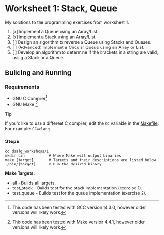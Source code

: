 # Worksheet 1: Stack, Queue

My solutions to the programming exercises from worksheet 1.
1. [x] Implement a Queue using an Array/List.  
2. [x] Implement a Stack using an Array/List.
3. [ ] Design an algorithm to reverse a Queue using Stacks and Queues.
4. [ ] (Advanced) Implement a Circular Queue using an Array or List.
5. [ ] Develop an algorithm to determine if the brackets in a string are valid, using
a Stack or a Queue.

## Building and Running

### Requirements
- GNU C Compiler[^1] 
- GNU Make [^2]
> [!TIP]
> If you'd like to use a different C compiler, edit the `CC` variable in the [Makefile](1/Makefile). \
> For example: `CC=clang`
[^1]: This code has been tested with GCC version 14.3.0, however older versions will likely work.
[^2]: This code has been tested with Make version 4.4.1, however older versions will likely work.

### Steps

```
cd dsalg_workshops/1
mkdir bin 			# Where Make will output binaries
make [target]		# Targets and their descriptions are listed below
./bin/[target]      # Run the desired binary
```
__Make Targets:__
- all - Builds all targets.
- test_stack - Builds test for the stack implementation (exercise 1).
- test_queue - Builds test for the queue implementation (exercise 2).
